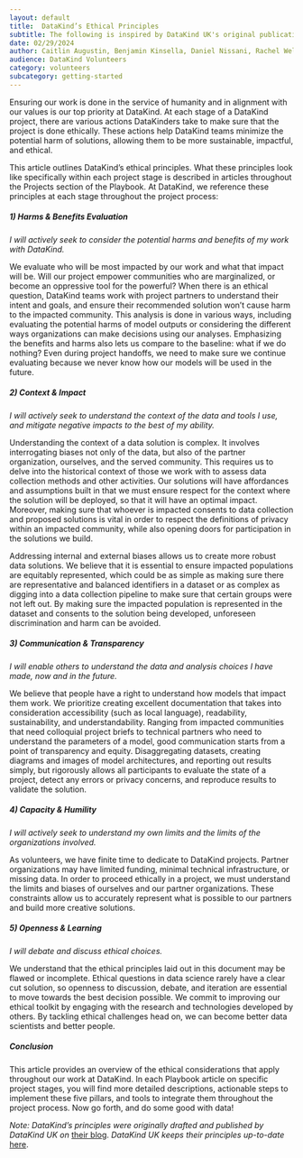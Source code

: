 ```yaml
---
layout: default
title:  DataKind’s Ethical Principles
subtitle: The following is inspired by DataKind UK's original publication of their principles at https://www.datakind.org/2018/01/22/doing-data-for-good-right/
date: 02/29/2024
author: Caitlin Augustin, Benjamin Kinsella, Daniel Nissani, Rachel Wells
audience: DataKind Volunteers
category: volunteers
subcategory: getting-started
---
```


Ensuring our work is done in the service of humanity and in alignment with our values is our top priority at DataKind. At each stage of a DataKind project, there are various actions DataKinders take to make sure that the project is done ethically. These actions help DataKind teams minimize the potential harm of solutions, allowing them to be more sustainable, impactful, and ethical.


This article outlines DataKind’s ethical principles. What these principles look like specifically within each project stage is described in articles throughout the Projects section of the Playbook. At DataKind, we reference these principles at each stage throughout the project process:


##### 1\) Harms & Benefits Evaluation


*I will actively seek to consider the potential harms and benefits of my work with DataKind.*


We evaluate who will be most impacted by our work and what that impact will be. Will our project empower communities who are marginalized, or become an oppressive tool for the powerful? When there is an ethical question, DataKind teams work with project partners to understand their intent and goals, and ensure their recommended solution won’t cause harm to the impacted community. This analysis is done in various ways, including evaluating the potential harms of model outputs or considering the different ways organizations can make decisions using our analyses. Emphasizing the benefits and harms also lets us compare to the baseline: what if we do nothing? Even during project handoffs, we need to make sure we continue evaluating because we never know how our models will be used in the future.


##### 2\) Context & Impact


*I will actively seek to understand the context of the data and tools I use, and mitigate negative impacts to the best of my ability.*


Understanding the context of a data solution is complex. It involves interrogating biases not only of the data, but also of the partner organization, ourselves, and the served community. This requires us to delve into the historical context of those we work with to assess data collection methods and other activities. Our solutions will have affordances and assumptions built in that we must ensure respect for the context where the solution will be deployed, so that it will have an optimal impact. Moreover, making sure that whoever is impacted consents to data collection and proposed solutions is vital in order to respect the definitions of privacy within an impacted community, while also opening doors for participation in the solutions we build.


Addressing internal and external biases allows us to create more robust data solutions. We believe that it is essential to ensure impacted populations are equitably represented, which could be as simple as making sure there are representative and balanced identifiers in a dataset or as complex as digging into a data collection pipeline to make sure that certain groups were not left out. By making sure the impacted population is represented in the dataset and consents to the solution being developed, unforeseen discrimination and harm can be avoided.


##### 3\) Communication & Transparency


*I will enable others to understand the data and analysis choices I have made, now and in the future.*


We believe that people have a right to understand how models that impact them work. We prioritize creating excellent documentation that takes into consideration accessibility (such as local language), readability, sustainability, and understandability. Ranging from impacted communities that need colloquial project briefs to technical partners who need to understand the parameters of a model, good communication starts from a point of transparency and equity. Disaggregating datasets, creating diagrams and images of model architectures, and reporting out results simply, but rigorously allows all participants to evaluate the state of a project, detect any errors or privacy concerns, and reproduce results to validate the solution.


##### 4\) Capacity & Humility


*I will actively seek to understand my own limits and the limits of the organizations involved.*


As volunteers, we have finite time to dedicate to DataKind projects. Partner organizations may have limited funding, minimal technical infrastructure, or missing data. In order to proceed ethically in a project, we must understand the limits and biases of ourselves and our partner organizations. These constraints allow us to accurately represent what is possible to our partners and build more creative solutions. 


##### 5\) Openness & Learning


*I will debate and discuss ethical choices.*


We understand that the ethical principles laid out in this document may be flawed or incomplete. Ethical questions in data science rarely have a clear cut solution, so openness to discussion, debate, and iteration are essential to move towards the best decision possible. We commit to improving our ethical toolkit by engaging with the research and technologies developed by others. By tackling ethical challenges head on, we can become better data scientists and better people. 


##### Conclusion


This article provides an overview of the ethical considerations that apply throughout our work at DataKind. In each Playbook article on specific project stages, you will find more detailed descriptions, actionable steps to implement these five pillars, and tools to integrate them throughout the project process. Now go forth, and do some good with data!


*Note: DataKind’s principles were originally drafted and published by DataKind UK on* [their blog](https://www.datakind.org/2018/01/22/doing-data-for-good-right/). *DataKind UK keeps their principles up\-to\-date* [here](https://docs.google.com/document/d/1hvaFvvXD6HlS_WATAt4sZ9UgF4GnAlvuZrZHH-BAW7s/edit#heading=h.q7efcc109ffb).
